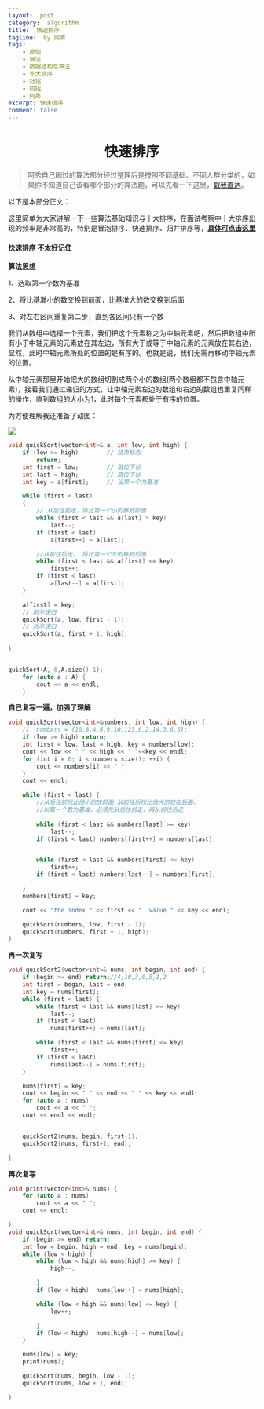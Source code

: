 ```yaml
---
layout:  post
category:  algorithm
title:  快速排序
tagline:  by 阿秀
tags:
    - 原创
    - 算法
    - 数据结构与算法
    - 十大排序
    - 社招
    - 校招
    - 阿秀
excerpt: 快速排序
comment: false
---
```


<h1 align="center">快速排序</h1>

<p id="算法基础"></p>

> 阿秀自己刷过的算法部分经过整理后是按照不同基础、不同人群分类的，如果你不知道自己该看哪个部分的算法题，可以先看一下这里，[戳我直达](/notes/03-hunting_job/03-algorithm/01-basic-algorithm/01-introduce.md)。

以下是本部分正文：

这里简单为大家讲解一下一些算法基础知识与十大排序，在面试考察中十大排序出现的频率是非常高的，特别是冒泡排序、快速排序、归并排序等，[**具体可点击这里**](/notes/03-hunting_job/03-algorithm/04-high_frquency_algorithm/01-high_frquency_algorithm.md)


<p id="快速排序"></p>


#### 快速排序  不太好记住

**算法思想**

1、选取第一个数为基准

2、将比基准小的数交换到前面，比基准大的数交换到后面

3、对左右区间重复第二步，直到各区间只有一个数



我们从数组中选择一个元素，我们把这个元素称之为中轴元素吧，然后把数组中所有小于中轴元素的元素放在其左边，所有大于或等于中轴元素的元素放在其右边，显然，此时中轴元素所处的位置的是有序的。也就是说，我们无需再移动中轴元素的位置。

从中轴元素那里开始把大的数组切割成两个小的数组(两个数组都不包含中轴元素)，接着我们通过递归的方式，让中轴元素左边的数组和右边的数组也重复同样的操作，直到数组的大小为1，此时每个元素都处于有序的位置。



为方便理解我还准备了动图：

![](http://oss.interviewguide.cn/img/202205072324634.png)



~~~C++
void quickSort(vector<int>& a, int low, int high) {
	if (low >= high)		// 结束标志
		return;
	int first = low;		// 低位下标
	int last = high;		// 高位下标
	int key = a[first];		// 设第一个为基准

	while (first < last)
	{
		// 从后往前走，将比第一个小的移到前面
		while (first < last && a[last] > key)
			last--;
		if (first < last)
			a[first++] = a[last];

		//从前往后走， 将比第一个大的移到后面
		while (first < last && a[first] <= key)
			first++;
		if (first < last)
			a[last--] = a[first];
	}

	a[first] = key;
	// 前半递归
	quickSort(a, low, first - 1);
	// 后半递归
	quickSort(a, first + 1, high);
	
}


quickSort(A, 0,A.size()-1);
	for (auto a : A) {
		cout << a << endl;
	}
~~~



**自己复写一遍，加强了理解**

~~~cpp
void quickSort(vector<int>&numbers, int low, int high) {
	//  numbers = {10,8,4,6,9,10,123,6,2,14,3,8,5};
	if (low >= high) return;
	int first = low, last = high, key = numbers[low];
	cout << low << " " << high << " "<<key << endl;
	for (int i = 0; i < numbers.size(); ++i) {
		cout << numbers[i] << " ";
	}
	cout << endl;

	while (first < last) {
		//从后往前找比他小的放前面,从前往后找比他大的放在后面，
		//以第一个数为基准，必须先从后往前走，再从前往后走
	
		while (first < last && numbers[last] >= key)
			last--;
		if (first < last) numbers[first++] = numbers[last];


		while (first < last && numbers[first] <= key)
			first++;
		if (first < last) numbers[last--] = numbers[first];

	}
	numbers[first] = key;

	cout << "the index " << first << "  value " << key << endl;

	quickSort(numbers, low, first - 1);
	quickSort(numbers, first + 1, high);
}
~~~



**再一次复写**

~~~cpp
void quickSort2(vector<int>& nums, int begin, int end) {
	if (begin >= end) return;//4,10,3,0,5,1,2
	int first = begin, last = end;
	int key = nums[first];
	while (first < last) {
		while (first < last && nums[last] >= key)
			last--;
		if (first < last)
			nums[first++] = nums[last];

		while (first < last && nums[first] <= key)
			first++;
		if (first < last)
			nums[last--] = nums[first];
	}

	nums[first] = key;
	cout << begin << " " << end << " " << key << endl;
	for (auto a : nums)
		cout << a << " ";
	cout << endl << endl;


	quickSort2(nums, begin, first-1);
	quickSort2(nums, first+1, end);

}
~~~



**再次复写**

~~~cpp
void print(vector<int>& nums) {
	for (auto a : nums)
		cout << a << " ";
	cout << endl;

}
void quickSort(vector<int>& nums, int begin, int end) {
	if (begin >= end) return;
	int low = begin, high = end, key = nums[begin];
	while (low < high) {
		while (low < high && nums[high] >= key) {
			high--;

		}
		if (low < high)  nums[low++] = nums[high];

		while (low < high && nums[low] <= key) {
			low++;

		}
		if (low < high)  nums[high--] = nums[low];
	}

	nums[low] = key;
	print(nums);

	quickSort(nums, begin, low - 1);
	quickSort(nums, low + 1, end);

}
~~~

<p id="希尔排序"></p>
